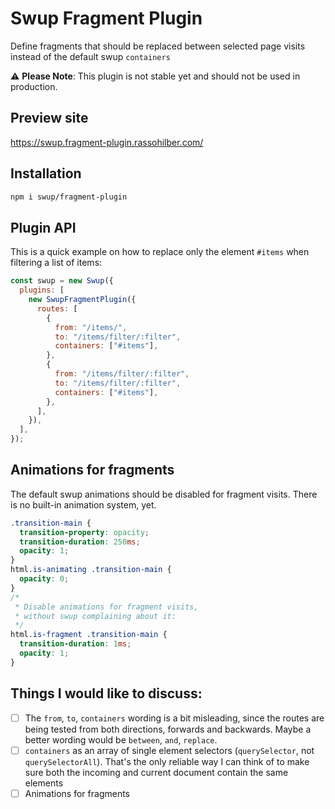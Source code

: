 # Swup Fragment Plugin

Define fragments that should be replaced between selected page visits instead of the default swup `containers`

⚠️ **Please Note**: This plugin is not stable yet and should not be used in production.

## Preview site

https://swup.fragment-plugin.rassohilber.com/

## Installation

```bash
npm i swup/fragment-plugin
```

## Plugin API

This is a quick example on how to replace only the element `#items` when filtering a list of items:

```js
const swup = new Swup({
  plugins: [
    new SwupFragmentPlugin({
      routes: [
        {
          from: "/items/",
          to: "/items/filter/:filter",
          containers: ["#items"],
        },
        {
          from: "/items/filter/:filter",
          to: "/items/filter/:filter",
          containers: ["#items"],
        },
      ],
    }),
  ],
});
```

## Animations for fragments

The default swup animations should be disabled for fragment visits. There is no built-in animation system, yet.

```css
.transition-main {
  transition-property: opacity;
  transition-duration: 250ms;
  opacity: 1;
}
html.is-animating .transition-main {
  opacity: 0;
}
/*
 * Disable animations for fragment visits,
 * without swup complaining about it:
 */
html.is-fragment .transition-main {
  transition-duration: 1ms;
  opacity: 1;
}
```

## Things I would like to discuss:

- [ ] The `from`, `to`, `containers` wording is a bit misleading, since the routes are being tested from both directions, forwards and backwards. Maybe a better wording would be `between`, `and`, `replace`.
- [ ] `containers` as an array of single element selectors (`querySelector`, not `querySelectorAll`). That's the only reliable way I can think of to make sure both the incoming and current document contain the same elements
- [ ] Animations for fragments
